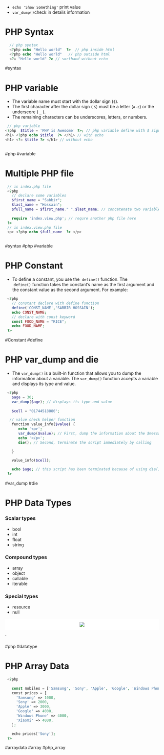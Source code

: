 
- ` echo 'Show Something' ` print value
- ` var_dump() `check in details information 

# PHP Syntax 


```PHP 
  // php syntax 
  <?php echo "Hello world"  ?>  // php inside html
  <?php echo "Hello world"   // php outside html
  <?= "Hello world" ?> // sorthand without echo
```
 
 #syntax
# PHP variable 

- The variable name must start with the dollar sign (`$`).
- The first character after the dollar sign ( `$`) must be a letter (`a-z`) or the underscore ( `_` ).
- The remaining characters can be underscores, letters, or numbers.

```PHP
 // php variable 
<?php  $title = 'PHP is Awesome' ?>; // php variable define with $ sign 
<h1> <?php echo $title  ?> </h1> // with echo
<h1> <?= $title ?> </h1> // without echo
 
```

#php #variable
# Multiple PHP file

```PHP
 // in index.php file
 <?php 
   // declare some variables
   $first_name = "Sabbir";
   $last_name = "Hossain";
   $full_name = $first_name." ".$last_name; // concatenate two variables 
  
   require 'index.view.php'; // requre another php file here
 ?>
 // in index.view.php file
 <p> <?php echo $full_name  ?> </p>
 
```

 #syntax #php #variable

# PHP Constant

- To define a constant, you use the  `define()` function. The  `define()` function takes the constant’s name as the first argument and the constant value as the second argument. For example:

```PHP
 <?php 
   // constant declare with define function 
   define('CONST_NAME','SABBIR HOSSAIN'); 
   echo CONST_NAME; 
   // declare with const keyword
   const FOOD_NAME = "RICE";
   echo FOOD_NAME;
 ?>
```


 #Constant  #define 

# PHP var_dump and die

- The `var_dump()` is a built-in function that allows you to dump the information about a variable. The `var_dump()` function accepts a variable and displays its type and value.



```PHP 
 <?php 
   $age = 30;
   var_dump($age); // displays its type and value 
   
   $cell = "01744518886";

  // value check helper function
   function value_info($value) {
      echo '<p>';
      var_dump($value); // First, dump the information about the $message variable using the var_dump() function.
      echo '</p>';
      die(); // Second, terminate the script immediately by calling    the die() function.

   }

   value_info($cell);
   
   echo $age; // this script has been terminated because of using die() function
 ?>
```

#var_dump #die


# PHP Data Types

### Scalar types
- bool
- int
- float
- string

### Compound types
- array
- object
- callable
- iterable

### Special types
- resource
- null

<p align="center" style="background-color:white; padding:10px;"> <img src="https://www.phptutorial.net/wp-content/uploads/2021/03/PHP-types.svg" /> </p>`

#php #datatype


# PHP Array Data

```PHP 
 <?php 
 
   const mobiles = ['Samsung', 'Sony', 'Apple', 'Google', 'Windows Phone', 'Xiaomi'];
   const prices = [
     'Samsung' => 1000,
     'Sony' => 2000,
     'Apple' => 3000,
     'Google' => 4000,
     'Windows Phone' => 4000,
     'Xiaomi' => 4000,
   ];

   echo prices['Sony'];
 ?>
```


#arraydata #array #php_array



